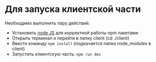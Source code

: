 # Для запуска клиентской части

Необходимо выполнить пару действий:
- Установить [node JS](https://nodejs.org/en/download) для корректной работы npm пакетами
- Открыть терминал и перейти в папку client (cd ./client)
- Ввести команду ``npm install`` (подкачается папка node_modules в client)
- Запустить клиентскую часть: ``npm run dev``
